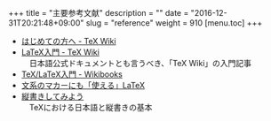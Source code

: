 +++
title = "主要参考文献"
description = ""
date = "2016-12-31T20:21:48+09:00"
slug = "reference"
weight = 910
[menu.toc]
+++
- [はじめての方へ - TeX Wiki](https://texwiki.texjp.org/?%E3%81%AF%E3%81%98%E3%82%81%E3%81%A6%E3%81%AE%E6%96%B9%E3%81%B8)
- [LaTeX入門 - TeX Wiki](https://texwiki.texjp.org/?LaTeX%E5%85%A5%E9%96%80#xb5d1a9c)  
　日本語公式ドキュメントとも言うべき、「TeX Wiki」の入門記事
- [TeX/LaTeX入門 - Wikibooks](https://ja.wikibooks.org/wiki/TeX/LaTeX%E5%85%A5%E9%96%80)
- [文系のマカーにも「使える」LaTeX](http://ideas.paunix.org/latex/index.htm)
- [縦書きしてみよう](http://www.fugenji.org/~thomas/texlive-guide/vertical.html)  
　TeXにおける日本語と縦書きの基本
